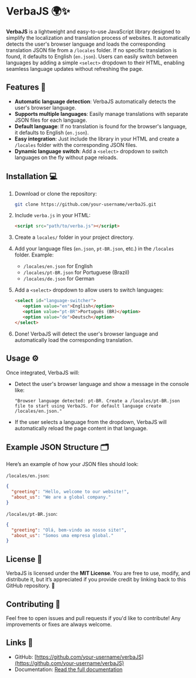 
# VerbaJS 🌍✨

**VerbaJS** is a lightweight and easy-to-use JavaScript library designed to simplify the localization and translation process of websites. It automatically detects the user's browser language and loads the corresponding translation JSON file from a `/locales` folder. If no specific translation is found, it defaults to English (`en.json`). Users can easily switch between languages by adding a simple `<select>` dropdown to their HTML, enabling seamless language updates without refreshing the page.

## Features 🚀
- **Automatic language detection**: VerbaJS automatically detects the user's browser language.
- **Supports multiple languages**: Easily manage translations with separate JSON files for each language.
- **Default language**: If no translation is found for the browser's language, it defaults to English (`en.json`).
- **Easy integration**: Just include the library in your HTML and create a `/locales` folder with the corresponding JSON files.
- **Dynamic language switch**: Add a `<select>` dropdown to switch languages on the fly without page reloads.

## Installation 💻

1. Download or clone the repository:
   ```bash
   git clone https://github.com/your-username/verbaJS.git
   ```

2. Include `verba.js` in your HTML:
   ```html
   <script src="path/to/verba.js"></script>
   ```

3. Create a `locales/` folder in your project directory.

4. Add your language files (`en.json`, `pt-BR.json`, etc.) in the `/locales` folder. Example:
   - `/locales/en.json` for English
   - `/locales/pt-BR.json` for Portuguese (Brazil)
   - `/locales/de.json` for German

5. Add a `<select>` dropdown to allow users to switch languages:
   ```html
   <select id="language-switcher">
      <option value="en">English</option>
      <option value="pt-BR">Português (BR)</option>
      <option value="de">Deutsch</option>
   </select>
   ```

6. Done! VerbaJS will detect the user's browser language and automatically load the corresponding translation.

## Usage ⚙️

Once integrated, VerbaJS will:
- Detect the user's browser language and show a message in the console like:
  ```
  "Browser language detected: pt-BR. Create a /locales/pt-BR.json file to start using VerbaJS. For default language create /locales/en.json."
  ```

- If the user selects a language from the dropdown, VerbaJS will automatically reload the page content in that language.

## Example JSON Structure 🗂️

Here’s an example of how your JSON files should look:

`/locales/en.json`:
```json
{
  "greeting": "Hello, welcome to our website!",
  "about_us": "We are a global company."
}
```

`/locales/pt-BR.json`:
```json
{
  "greeting": "Olá, bem-vindo ao nosso site!",
  "about_us": "Somos uma empresa global."
}
```

## License 📜

VerbaJS is licensed under the **MIT License**. You are free to use, modify, and distribute it, but it’s appreciated if you provide credit by linking back to this GitHub repository. 🙌

## Contributing 🤝

Feel free to open issues and pull requests if you'd like to contribute! Any improvements or fixes are always welcome.

## Links 🔗

- GitHub: [https://github.com/your-username/verbaJS](https://github.com/your-username/verbaJS)
- Documentation: [Read the full documentation](https://github.com/your-username/verbaJS/wiki)
